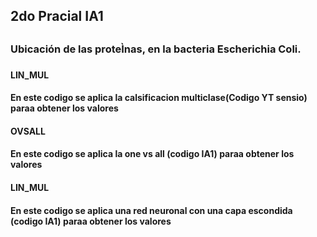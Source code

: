 <h2>2do Pracial IA1<h2>
  <h3>Ubicación de las proteÌnas, en la bacteria Escherichia Coli.<h3>
    <h4>LIN_MUL<h4>
      <p>En este codigo se aplica la calsificacion multiclase(Codigo YT sensio) paraa obtener los valores<p>
      <h4>OVSALL<h4>
        <p>En este codigo se aplica la one vs all (codigo IA1) paraa obtener los valores<p>
        <h4>LIN_MUL<h4>
          <p>En este codigo se aplica una red neuronal con una capa escondida (codigo IA1) paraa obtener los valores<p>

